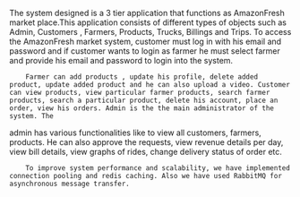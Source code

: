 The system designed is a 3 tier application that functions as AmazonFresh market place.This application consists of different types of objects such as Admin, Customers , Farmers, Products, Trucks, Billings and Trips. To access the AmazonFresh market system, customer 
must log in with his email and password and if customer wants to login as farmer he must
select farmer and provide his email and password to login into the system. 

		Farmer can add products , update his profile, delete added product, update added product and he can also upload a video. Customer can view products, view particular farmer products, search farmer products, search a particular product, delete his account, place an order, view his orders. Admin is the the main administrator of the system. The 
admin has various functionalities like to view all customers, farmers, products. He can also
approve the requests, view revenue details per day, view bill details, view graphs of rides, 
change delivery status of order etc. 

		To improve system performance and scalability, we have implemented connection pooling and redis caching. Also we have used RabbitMQ for asynchronous message transfer. 
 

